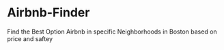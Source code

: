 # Airbnb-Finder
Find the Best Option Airbnb in specific Neighborhoods in Boston based on price and saftey 
